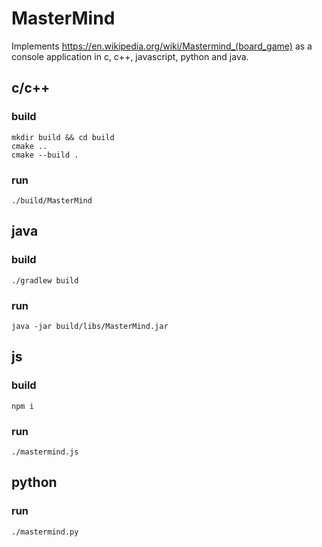 # MasterMind

Implements https://en.wikipedia.org/wiki/Mastermind_(board_game) as a console application in c, c++, javascript, python and java.

##  c/c++

### build

```
mkdir build && cd build
cmake ..
cmake --build .
```

### run

```
./build/MasterMind
```

## java

### build

```
./gradlew build
```

### run

```
java -jar build/libs/MasterMind.jar
```

## js

### build

```
npm i
```

### run

```
./mastermind.js
```

## python

### run

```
./mastermind.py
```

